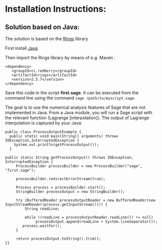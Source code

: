 <h1> Installation Instructions: </h1>

<h2> Solution based on Java: </h2>

The solution is based on the [Rings](https://rings.readthedocs.io/en/latest/guide.html) library

First install [Java](https://www.oracle.com/java/technologies/downloads/).

Then import the Rings library by means of e.g. Maven :

``` <dependency> ``` <br>
```    <groupId>cc.redberry</groupId> ``` <br>
```    <artifactId>rings</artifactId> ``` <br>
```    <version>2.5.7</version> ``` <br>
``` </dependency> ``` <br>

Save this code in the script **first.sage**. It can be executed from the command line using the command ```sage /path/to/myscript.sage```.

The goal is to use the numerical analysis features of Sage that are not implemented in Java. From a Java module, you will run a Sage script with the relevant function (Lagrange [interpolation]). The output of Lagrange interpolation is captured by your Java:

 ```public class ProcessOutputExample {   ``` <br>
 ```   public static void main(String[] arguments) throws IOException,InterruptedException { ``` <br>
            ```     System.out.println(getProcessOutput()); ``` <br>
        ```   } ```  <br>

    public static String getProcessOutput() throws IOException, InterruptedException {
         ProcessBuilder processBuilder = new ProcessBuilder("sage", "first.sage");

         processBuilder.redirectErrorStream(true);

         Process process = processBuilder.start();
         StringBuilder processOutput = new StringBuilder();

         try (BufferedReader processOutputReader = new BufferedReader(new InputStreamReader(process.getInputStream()))) {
             String readLine;

             while ((readLine = processOutputReader.readLine()) != null)
                  processOutput.append(readLine + System.lineSeparator());
            process.waitFor();
         }

         return processOutput.toString().trim();
    }}

